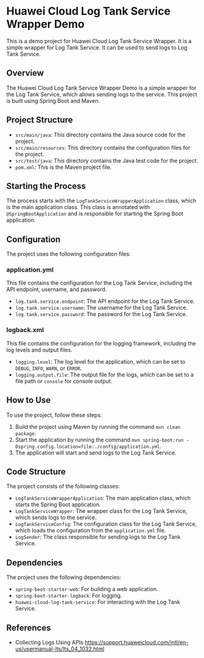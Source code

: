 **Huawei Cloud Log Tank Service Wrapper Demo**
=============================================

This is a demo project for Huawei Cloud Log Tank Service Wrapper. It is a simple wrapper for Log Tank Service. It can be used to send logs to Log Tank Service.

Overview
--------

The Huawei Cloud Log Tank Service Wrapper Demo is a simple wrapper for the Log Tank Service, which allows sending logs to the service. This project is built using Spring Boot and Maven.

Project Structure
----------------

* `src/main/java`: This directory contains the Java source code for the project.
* `src/main/resources`: This directory contains the configuration files for the project.
* `src/test/java`: This directory contains the Java test code for the project.
* `pom.xml`: This is the Maven project file.

Starting the Process
-------------------

The process starts with the `LogTankServiceWrapperApplication` class, which is the main application class. This class is annotated with `@SpringBootApplication` and is responsible for starting the Spring Boot application.

Configuration
------------

The project uses the following configuration files:

### application.yml

This file contains the configuration for the Log Tank Service, including the API endpoint, username, and password.

* `log.tank.service.endpoint`: The API endpoint for the Log Tank Service.
* `log.tank.service.username`: The username for the Log Tank Service.
* `log.tank.service.password`: The password for the Log Tank Service.

### logback.xml

This file contains the configuration for the logging framework, including the log levels and output files.

* `logging.level`: The log level for the application, which can be set to `DEBUG`, `INFO`, `WARN`, or `ERROR`.
* `logging.output.file`: The output file for the logs, which can be set to a file path or `console` for console output.

How to Use
----------

To use the project, follow these steps:

1. Build the project using Maven by running the command `mvn clean package`.
2. Start the application by running the command `mvn spring-boot:run -Dspring.config.location=file:./config/application.yml`.
3. The application will start and send logs to the Log Tank Service.

Code Structure
--------------

The project consists of the following classes:

* `LogTankServiceWrapperApplication`: The main application class, which starts the Spring Boot application.
* `LogTankServiceWrapper`: The wrapper class for the Log Tank Service, which sends logs to the service.
* `LogTankServiceConfig`: The configuration class for the Log Tank Service, which loads the configuration from the `application.yml` file.
* `LogSender`: The class responsible for sending logs to the Log Tank Service.

Dependencies
------------

The project uses the following dependencies:

* `spring-boot-starter-web`: For building a web application.
* `spring-boot-starter-logback`: For logging.
* `huawei-cloud-log-tank-service`: For interacting with the Log Tank Service.

References
------------

* Collecting Logs Using  APIs
https://support.huaweicloud.com/intl/en-us/usermanual-lts/lts_04_1032.html

